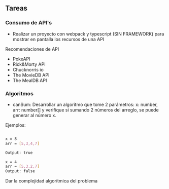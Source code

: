 ## Tareas

### Consumo de API's

- Realizar un proyecto con webpack y typescript (SIN FRAMEWORK) para mostrar en pantalla los recursos de una API

Recomendaciones de API

- PokeAPI
- Rick&Morty API
- Chucknorris io
- The MovieDB API
- The MealDB API

### Algoritmos

- canSum: Desarrollar un algoritmo que tome 2 parámetros: x: number, arr: number[] y verifique si sumando 2 números del arreglo, se puede generar al número x.

Ejemplos:

```bash

x = 8
arr = [5,3,4,7]

Output: true

x = 4
arr = [5,3,2,7]
Output: false
```

Dar la complejidad algorítmica del problema
